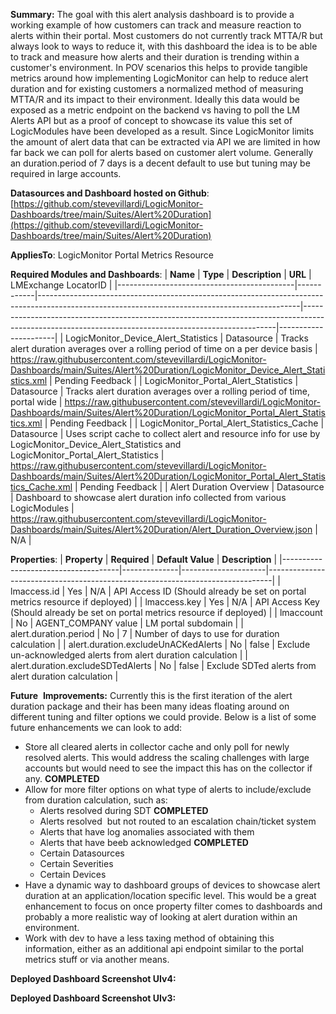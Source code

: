 **Summary:**
The goal with this alert analysis dashboard is to provide a working example of how customers can track and measure reaction to alerts within their portal. Most customers do not currently track MTTA/R but always look to ways to reduce it, with this dashboard the idea is to be able to track and measure how alerts and their duration is trending within a customer's environment. In POV scenarios this helps to provide tangible metrics around how implementing LogicMonitor can help to reduce alert duration and for existing customers a normalized method of measuring MTTA/R and its impact to their environment. Ideally this data would be exposed as a metric endpoint on the backend vs having to poll the LM Alerts API but as a proof of concept to showcase its value this set of LogicModules have been developed as a result. Since LogicMonitor limits the amount of alert data that can be extracted via API we are limited in how far back we can poll for alerts based on customer alert volume. Generally an duration.period of 7 days is a decent default to use but tuning may be required in large accounts.

**Datasources and Dashboard hosted on Github**: [https://github.com/stevevillardi/LogicMonitor-Dashboards/tree/main/Suites/Alert%20Duration](https://github.com/stevevillardi/LogicMonitor-Dashboards/tree/main/Suites/Alert%20Duration)

**AppliesTo**: LogicMonitor Portal Metrics Resource

**Required Modules and Dashboards**:
| **Name**                                   | **Type**   | **Description**                                                                                                                               | **URL**                                                                                                                                             | LMExchange LocatorID |
|--------------------------------------------|------------|-----------------------------------------------------------------------------------------------------------------------------------------------|-----------------------------------------------------------------------------------------------------------------------------------------------------|----------------------|
| LogicMonitor_Device_Alert_Statistics       | Datasource | Tracks alert duration averages over a rolling period of time on a per device basis                                                            | https://raw.githubusercontent.com/stevevillardi/LogicMonitor-Dashboards/main/Suites/Alert%20Duration/LogicMonitor_Device_Alert_Statistics.xml       | Pending Feedback     |
| LogicMonitor_Portal_Alert_Statistics       | Datasource | Tracks alert duration averages over a rolling period of time, portal wide                                                                     | https://raw.githubusercontent.com/stevevillardi/LogicMonitor-Dashboards/main/Suites/Alert%20Duration/LogicMonitor_Portal_Alert_Statistics.xml       | Pending Feedback     |
| LogicMonitor_Portal_Alert_Statistics_Cache | Datasource | Uses script cache to collect alert and resource info for use by LogicMonitor_Device_Alert_Statistics and LogicMonitor_Portal_Alert_Statistics | https://raw.githubusercontent.com/stevevillardi/LogicMonitor-Dashboards/main/Suites/Alert%20Duration/LogicMonitor_Portal_Alert_Statistics_Cache.xml | Pending Feedback     |
| Alert Duration Overview                    | Datasource | Dashboard to showcase alert duration info collected from various LogicModules                                                                 | https://raw.githubusercontent.com/stevevillardi/LogicMonitor-Dashboards/main/Suites/Alert%20Duration/Alert_Duration_Overview.json                   | N/A                  |

**Properties**:
| **Property**                        | **Required** | **Default Value**   | **Description**                                                               |
|-------------------------------------|--------------|---------------------|-------------------------------------------------------------------------------|
| lmaccess.id                         | Yes          | N/A                 | API Access ID (Should already be set on portal metrics resource if deployed)  |
| lmaccess.key                        | Yes          | N/A                 | API Access Key (Should already be set on portal metrics resource if deployed) |
| lmaccount                           | No           | AGENT_COMPANY value | LM portal subdomain                                                           |
| alert.duration.period               | No           | 7                   | Number of days to use for duration calculation                                |
| alert.duration.excludeUnACKedAlerts | No           | false               | Exclude un-acknowledged alerts from alert duration calculation                |
| alert.duration.excludeSDTedAlerts   | No           | false               | Exclude SDTed alerts from alert duration calculation                          |

**Future**  **Improvements:**
Currently this is the first iteration of the alert duration package and their has been many ideas floating around on different tuning and filter options we could provide. Below is a list of some future enhancements we can look to add:

*   Store all cleared alerts in collector cache and only poll for newly resolved alerts. This would address the scaling challenges with large accounts but would need to see the impact this has on the collector if any. **COMPLETED**
*   Allow for more filter options on what type of alerts to include/exclude from duration calculation, such as:
    *   Alerts resolved during SDT **COMPLETED**
    *   Alerts resolved  but not routed to an escalation chain/ticket system
    *   Alerts that have log anomalies associated with them
    *   Alerts that have beeb acknowledged **COMPLETED**
    *   Certain Datasources
    *   Certain Severities
    *   Certain Devices
*   Have a dynamic way to dashboard groups of devices to showcase alert duration at an application/location specific level. This would be a great enhancement to focus on once property filter comes to dashboards and probably a more realistic way of looking at alert duration within an environment.
*   Work with dev to have a less taxing method of obtaining this information, either as an additional api endpoint similar to the portal metrics stuff or via another means.

**Deployed Dashboard Screenshot UIv4:**

**Deployed Dashboard Screenshot UIv3:**